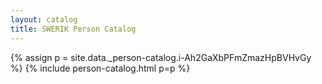 ```yaml
---
layout: catalog
title: SWERIK Person Catalog
---
```

{% assign p = site.data._person-catalog.i-Ah2GaXbPFmZmazHpBVHvGy %}
{% include person-catalog.html p=p %}

